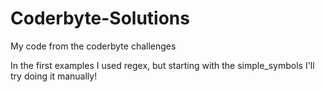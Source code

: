 # Coderbyte-Solutions
My code from the coderbyte challenges

In the first examples I used regex, but starting with the simple_symbols I'll try doing it manually!
